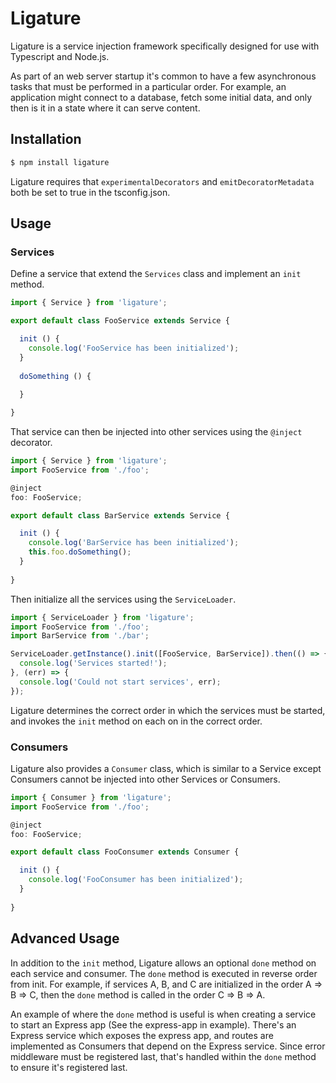# Ligature

Ligature is a service injection framework specifically designed for use with Typescript and Node.js.

As part of an web server startup it's common to have a few asynchronous tasks that must be performed in a particular order.
For example, an application might connect to a database, fetch some initial data, and only then is it in a state where it can serve content.

## Installation
```bash
$ npm install ligature
```

Ligature requires that `experimentalDecorators` and `emitDecoratorMetadata` both be set to true in the tsconfig.json.

## Usage

### Services
Define a service that extend the `Services` class and implement an `init` method.

```typescript
import { Service } from 'ligature';

export default class FooService extends Service {

  init () {
    console.log('FooService has been initialized');
  }
  
  doSomething () {
  
  }

}
```

That service can then be injected into other services using the `@inject` decorator.

```typescript
import { Service } from 'ligature';
import FooService from './foo';

@inject
foo: FooService;

export default class BarService extends Service {

  init () {
    console.log('BarService has been initialized');
    this.foo.doSomething();
  }
  
}
```

Then initialize all the services using the `ServiceLoader`.

```typescript
import { ServiceLoader } from 'ligature';
import FooService from './foo';
import BarService from './bar';

ServiceLoader.getInstance().init([FooService, BarService]).then(() => {
  console.log('Services started!');
}, (err) => {
  console.log('Could not start services', err);
});

```

Ligature determines the correct order in which the services must be started,
and invokes the `init` method on each on in the correct order.

### Consumers
Ligature also provides a `Consumer` class, which is similar to a Service except Consumers cannot be injected into other Services or Consumers.

```typescript
import { Consumer } from 'ligature';
import FooService from './foo';

@inject
foo: FooService;

export default class FooConsumer extends Consumer {

  init () {
    console.log('FooConsumer has been initialized');
  }
  
}
```

## Advanced Usage
In addition to the `init` method, Ligature allows an optional `done` method on each service and consumer.
The `done` method is executed in reverse order from init. For example, if services A, B, and C are initialized in the order A => B => C,
then the `done` method is called in the order C => B => A.

An example of where the `done` method is useful is when creating a service to start an Express app (See the express-app in example).
There's an Express service which exposes the express app, and routes are implemented as Consumers that depend on the Express service.
Since error middleware must be registered last, that's handled within the `done` method to ensure it's registered last.
